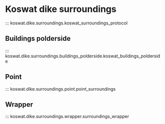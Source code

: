 # Koswat dike surroundings

::: koswat.dike.surroundings.koswat_surroundings_protocol

## Buildings polderside
::: koswat.dike.surroundings.buildings_polderside.koswat_buildings_polderside

## Point
::: koswat.dike.surroundings.point.point_surroundings

## Wrapper
::: koswat.dike.surroundings.wrapper.surroundings_wrapper